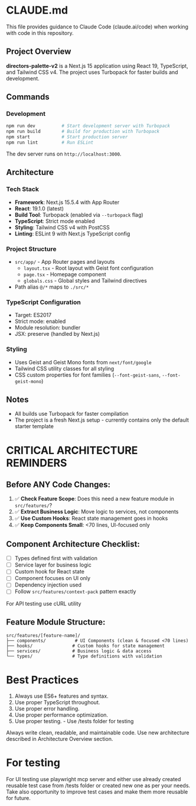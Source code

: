 # CLAUDE.md

This file provides guidance to Claude Code (claude.ai/code) when working with code in this repository.

## Project Overview

**directors-palette-v2** is a Next.js 15 application using React 19, TypeScript, and Tailwind CSS v4. The project uses Turbopack for faster builds and development.

## Commands

### Development
```bash
npm run dev          # Start development server with Turbopack
npm run build        # Build for production with Turbopack
npm start            # Start production server
npm run lint         # Run ESLint
```

The dev server runs on `http://localhost:3000`.

## Architecture

### Tech Stack
- **Framework**: Next.js 15.5.4 with App Router
- **React**: 19.1.0 (latest)
- **Build Tool**: Turbopack (enabled via `--turbopack` flag)
- **TypeScript**: Strict mode enabled
- **Styling**: Tailwind CSS v4 with PostCSS
- **Linting**: ESLint 9 with Next.js TypeScript config

### Project Structure
- `src/app/` - App Router pages and layouts
  - `layout.tsx` - Root layout with Geist font configuration
  - `page.tsx` - Homepage component
  - `globals.css` - Global styles and Tailwind directives
- Path alias `@/*` maps to `./src/*`

### TypeScript Configuration
- Target: ES2017
- Strict mode: enabled
- Module resolution: bundler
- JSX: preserve (handled by Next.js)

### Styling
- Uses Geist and Geist Mono fonts from `next/font/google`
- Tailwind CSS utility classes for all styling
- CSS custom properties for font families (`--font-geist-sans`, `--font-geist-mono`)

## Notes
- All builds use Turbopack for faster compilation
- The project is a fresh Next.js setup - currently contains only the default starter template

# CRITICAL ARCHITECTURE REMINDERS

## Before ANY Code Changes:
1. ✅ **Check Feature Scope**: Does this need a new feature module in `src/features/`?
2. ✅ **Extract Business Logic**: Move logic to services, not components
3. ✅ **Use Custom Hooks**: React state management goes in hooks
4. ✅ **Keep Components Small**: <70 lines, UI-focused only

## Component Architecture Checklist:
- [ ] Types defined first with validation
- [ ] Service layer for business logic
- [ ] Custom hook for React state
- [ ] Component focuses on UI only
- [ ] Dependency injection used
- [ ] Follow `src/features/context-pack` pattern exactly

For API testing use cURL utility

## Feature Module Structure:
```
src/features/[feature-name]/
├── components/           # UI Components (clean & focused <70 lines)
├── hooks/               # Custom hooks for state management
├── services/            # Business logic & data access
└── types/               # Type definitions with validation
```

# Best Practices

1. Always use ES6+ features and syntax.
2. Use proper TypeScript throughout.
3. Use proper error handling.
4. Use proper performance optimization.
5. Use proper testing. - Use /tests folder for testing

Always write clean, readable, and maintainable code. Use new architecture described in Architecture Overview section.

# For testing
For UI testing use playwright mcp server and either use already created reusable test case from /tests folder or created new one as per your needs. Take also opportunity to improve test cases and make them more reusable for future.